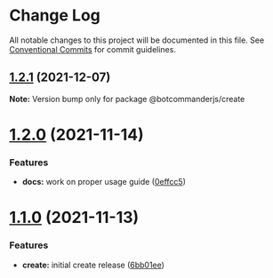 # Change Log

All notable changes to this project will be documented in this file.
See [Conventional Commits](https://conventionalcommits.org) for commit guidelines.

## [1.2.1](https://github.com/dada513/botcommander/compare/v1.2.0...v1.2.1) (2021-12-07)

**Note:** Version bump only for package @botcommanderjs/create





# [1.2.0](https://github.com/dada513/botcommander/compare/v1.1.0...v1.2.0) (2021-11-14)


### Features

* **docs:** work on proper usage guide ([0effcc5](https://github.com/dada513/botcommander/commit/0effcc5356c3e97a2b4932c94d90e595836a99c1))





# [1.1.0](https://github.com/dada513/botcommander/compare/v1.0.4...v1.1.0) (2021-11-13)


### Features

* **create:** initial create release ([6bb01ee](https://github.com/dada513/botcommander/commit/6bb01ee248de8869a04b0da7999a4d138204ae0c))
